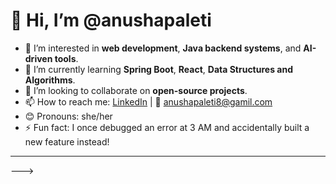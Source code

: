 # 👋 Hi, I’m @anushapaleti

- 👀 I’m interested in **web development**, **Java backend systems**, and **AI-driven tools**.
- 🌱 I’m currently learning **Spring Boot**, **React**, **Data Structures and Algorithms**.
- 💞️ I’m looking to collaborate on **open-source projects**.
- 📫 How to reach me: [LinkedIn](https://www.linkedin.com/in/anusha-paleti-0a2145289/) | 📧 anushapaleti8@gamil.com
- 😊 Pronouns: she/her
- ⚡ Fun fact: I once debugged an error at 3 AM and accidentally built a new feature instead!

---

<!--
anushapaleti/anushapaleti is a ✨ special ✨ repository because its `README.md` (this file) appears on your GitHub profile.
You can click the Preview link to take a look at your changes.
-->


--->

<!---
anushapaleti/anushapaleti is a ✨ special ✨ repository because its `README.md` (this file) appears on your GitHub profile.
You can click the Preview link to take a look at your changes.
--->
